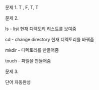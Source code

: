 문제 1.  T , F,  T, T

문제 2. 

ls - list 현재 디렉토리 리스트를 보여줌

cd - change directory  현재 디렉토리를 바꿔줌 

mkdir - 디렉토리를 만들어줌

touch - 파일을 만들어줌

문제 3.

단어 자동완성

